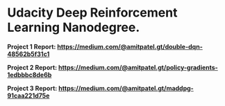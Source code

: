 # Udacity Deep Reinforcement Learning Nanodegree.

**Project 1 Report: https://medium.com/@amitpatel.gt/double-dqn-48562b5f31c1**

**Project 2 Report: https://medium.com/@amitpatel.gt/policy-gradients-1edbbbc8de6b**

**Project 3 Report:  https://medium.com/@amitpatel.gt/maddpg-91caa221d75e**
